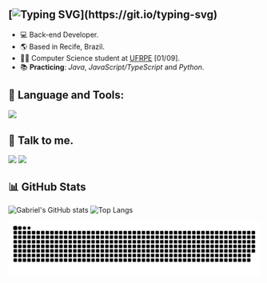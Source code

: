 ## [![Typing SVG](https://readme-typing-svg.demolab.com?font=Fira+Code&pause=1000&width=435&lines=Hello,+I'm+Gabriel+Belo!)](https://git.io/typing-svg)

- :computer: Back-end Developer.
- 🌎 Based in Recife, Brazil.
- :technologist: Computer Science student at [UFRPE](https://ufrpe.br/) [01/09].
- :books: **Practicing**: *Java*, *JavaScript/TypeScript* and *Python*.
  
## 🧰 Language and Tools:
<img src="https://skillicons.dev/icons?i=java,js,c,python,html,css"/>

## 📧 Talk to me.
[<img src="https://skillicons.dev/icons?i=gmail"/>](https://mail.google.com/mail/u/0/?fs=1&tf=cm&source=mailto&to=gabrielbelo.dev@gmail.com)
[<img src="https://skillicons.dev/icons?i=linkedin"/>](https://www.linkedin.com/in/gabriel-belo-545046263/)

## 📊 GitHub Stats

![Gabriel's GitHub stats](https://github-readme-stats.vercel.app/api?username=gabrielbelo2007&show_icons=true&theme=shadow_green&hide_border=true&title_color=A7F5AA&icon_color=4CAF50&text_color=A7F5AA&bg_color=222428)
![Top Langs](https://github-readme-stats-git-masterrstaa-rickstaa.vercel.app/api/top-langs/?username=gabrielbelo2007&layout=compact&icons=true&theme=shadow_green&hide_border=true&title_color=A7F5AA&text_color=A7F5AA&bg_color=222428)

<picture>
  <source media="(prefers-color-scheme: dark)" srcset="https://raw.githubusercontent.com/platane/platane/output/github-contribution-grid-snake-dark.svg">
  <source media="(prefers-color-scheme: light)" srcset="https://raw.githubusercontent.com/platane/platane/output/github-contribution-grid-snake.svg">
  <img alt="github contribution grid snake animation" src="https://raw.githubusercontent.com/platane/platane/output/github-contribution-grid-snake.svg">
</picture>
